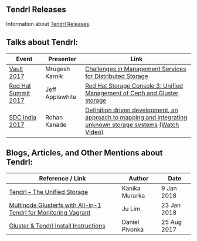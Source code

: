 ## Tendrl Releases
Information about [Tendrl Releases](https://github.com/Tendrl/documentation/wiki/Tendrl-Releases).

## Talks about Tendrl:
| Event | Presenter | Link |
|---|---|---|
| [Vault 2017](http://events.linuxfoundation.org/events/vault) | Mrugesh Karnik | [Challenges in Management Services for Distributed Storage](http://events.linuxfoundation.org/sites/events/files/slides/challenges-in-management-services-for-distributed-storage.pdf) |
| [Red Hat Summit 2017](https://rh2017.smarteventscloud.com/connect/agenda.ww) | Jeff Applewhite | [Red Hat Storage Console 3: Unified Management of Ceph and Gluster storage](https://rh2017.smarteventscloud.com/connect/fileDownload/session/12E1B69A9D0F8B20237E9CF51BB18BB9/S104248_Applewhite_Red%20Hat%20Storage%20Console%203-%20Unified%20Management%20of%20Ceph%20and%20Gluster%20storage.pdf) |
| [SDC India 2017](https://www.snia.org/events/sdc-india/2017-sdc-india-abracts#def_driven_dev) | Rohan Kanade| [Definition driven development, an approach to mapping and integrating unknown storage systems](https://www.snia.org/sites/default/files/SDCIndia/2017/Slides/Rohan%20Kanade%20-%20Red%20Hat%20-%20Definition%20driven%20development%2C%20mapping%20and%20integrating%20unknown%20storage%20systems%20a.k.a%20Tendrl%20%281%29.pdf)  [(Watch Video)](https://www.youtube.com/watch?v=mb5H6UypuVw) |


## Blogs, Articles, and Other Mentions about Tendrl:
| Reference / Link | Author | Date |
|---|---|---|
| [Tendrl – The Unified Storage](https://a2batic.wordpress.com/2018/01/09/tendrl-the-unified-storage/) | Kanika Murarka | 9 Jan 2018 |
| [Multinode Glusterfs with All-in-1 Tendrl for Monitoring Vagrant](https://github.com/julienlim/multinode-glusterfs-with-tendrl-vagrant) | Ju Lim | 23 Jan 2018 |
| [Gluster & Tendrl Install Instructions](https://github.com/Daniel-Pivonka/gluster-tendrl-install) | Daniel Pivonka | 25 Aug 2017 |

